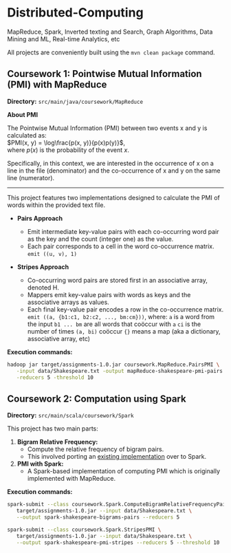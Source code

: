 # Distributed-Computing
MapReduce, Spark, Inverted texting and Search, Graph Algorithms, Data Mining and ML, Real-time Analytics, etc

All projects are conveniently built using the `mvn clean package` command.


## Coursework 1: Pointwise Mutual Information (PMI) with MapReduce 

**Directory:** `src/main/java/coursework/MapReduce`

**About PMI**

The Pointwise Mutual Information (PMI) between two events x and y is calculated as: \
$PMI(x, y) = \log\frac{p(x, y)}{p(x)p(y)}$, \
where $p(x)$ is the probability of the event $x$.

Specifically, in this context, we are interested in the occurrence of x on a line in the file (denominator) and the co-occurrence of x and y on the same line (numerator).

---


This project features two implementations designed to calculate the PMI of words within the provided text file.

* **Pairs Approach**
  * Emit intermediate key-value pairs with each co-occurring word pair as the key and the count (integer one) as the value.
  * Each pair corresponds to a cell in the word co-occurrence matrix.
    `emit ((u, v), 1)`

* **Stripes Approach**
  * Co-occurring word pairs are stored first in an associative array, denoted H.
  * Mappers emit key-value pairs with words as keys and the associative arrays as values. 
  * Each final key-value pair encodes a row in the co-occurrence matrix.
    `emit ((a, {b1:c1, b2:c2, ..., bm:cm}))`, where:
    `a` is a word from the input
    `b1 ... bm` are all words that coöccur with `a`
    `ci` is the number of times `(a, bi)` coöccur
    `{}` means a map (aka a dictionary, associative array, etc)

**Execution commands:**

```bash
hadoop jar target/assignments-1.0.jar coursework.MapReduce.PairsPMI \
   -input data/Shakespeare.txt -output mapReduce-shakespeare-pmi-pairs \
   -reducers 5 -threshold 10
```


## Coursework 2: Computation using Spark

**Directory:** `src/main/scala/coursework/Spark`

This project has two main parts:

1. **Bigram Relative Frequency:**
   * Compute the relative frequency of bigram pairs.
   * This involved porting an [existing implementation](https://github.com/lintool/bespin/tree/master/src/main/java/io/bespin/java/mapreduce/bigram) over to Spark.
2. **PMI with Spark:**
   * A Spark-based implementation of computing PMI which is originally implemented with MapReduce.


**Execution commands:**

```bash
spark-submit --class coursework.Spark.ComputeBigramRelativeFrequencyPairs \
   target/assignments-1.0.jar --input data/Shakespeare.txt \
   --output spark-shakespeare-bigrams-pairs --reducers 5
```


```bash
spark-submit --class coursework.Spark.StripesPMI \
   target/assignments-1.0.jar --input data/Shakespeare.txt \
   --output spark-shakespeare-pmi-stripes --reducers 5 --threshold 10
```

